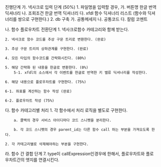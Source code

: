 진행단계
가. 넥사크로 입력 단계 (50%)
    1. 파일명을 입력할 경우,
        가. 버튼명 한글 번역 딕셔너리
        나. 조회조건 한글 번역 딕셔너리
        다. xfdl 함수 딕셔너리 리스트 (함수와 딕셔너리를 쌍으로 구현한다.)
    2. db 구축
        가. 공통메세지
        나. 공통코드
        다. 칼럼 코멘트

나. 함수 플로우차트 전환단계
    1. 넥사크로함수 카테고리와 함께 받는다. 
    
    2. 넥사크로 함수 코드를 추상 구문 트리로 변환한다. (완료)
    
    3. 추상 구문 트리의 상하관계를 구현한다. (완료)
    
    4. 모든 타입의 함수코드를 간략화시킨다. (80%)
    
    5. 해당 간략화 된 내용을 한글로 변환한다. (0%)
        5-1. xfdl의 소스에서 각 이벤트를 한글로 번역한 키 밸류 딕셔너리를 작성한다.

    6. 해당 내용으로 플로우차트를 구현한다. (75%)
    
    6-1. 좌표를 계산하는 함수 작성 (완료)
    
    6-2. 플로우차트 작성 (75%)

다. 함수 카테고리별 처리
    1. 각 함수에서 처리 로직을 별도로 구현한다.
    
        a. 콜백의 경우 서비스 아이디마다 코드 스니펫을 분리한다.
    
        b. 각 코드 스니펫의 경우 parent_id는 다른 함수 call 하는 부분을 가져오도록 한다.

    2. 각 카테고리별로 삭제해야하는 부분을 구현한다.

라. 함수 간 결합 단계
7. type이 callExpression인경우에 한해서, 플로우차트와 플로우차트간의 엣지를 연결시킨다.